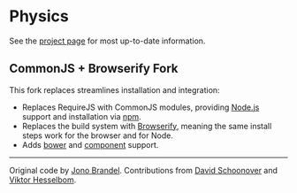 Physics
=======

See the [project page](http://jonobr1.github.com/Physics) for most up-to-date information.


## CommonJS + Browserify Fork

This fork replaces streamlines installation and integration:
 * Replaces RequireJS with CommonJS modules, providing [Node.js](http://nodejs.org) support and installation via [npm](http://npmjs.org).
 * Replaces the build system with [Browserify](http://browserify.org), meaning the same install steps work for the browser and for Node.
 * Adds [bower](http://bower.io) and [component](https://github.com/component/component) support.


---

Original code by [Jono Brandel](https://github.com/jonobr1). Contributions from [David Schoonover](http://less.ly) and [Viktor Hesselbom](http://hesselbom.net).
